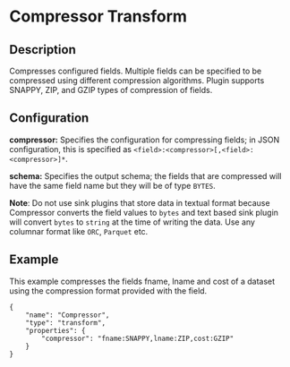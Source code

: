 # Compressor Transform


Description
-----------
Compresses configured fields. Multiple fields can be specified to be compressed using different compression algorithms.
Plugin supports SNAPPY, ZIP, and GZIP types of compression of fields.


Configuration
-------------
**compressor:** Specifies the configuration for compressing fields; in JSON configuration, 
this is specified as ``<field>:<compressor>[,<field>:<compressor>]*``.

**schema:** Specifies the output schema; the fields that are compressed will have the same field name 
but they will be of type ``BYTES``.

**Note**: Do not use sink plugins that store data in textual format because Compressor converts the field values to `bytes` and text based sink plugin will convert `bytes` to `string` at the time of writing the data.
Use any columnar format like `ORC`, `Parquet` etc.

Example
-------

This example compresses the fields fname, lname and cost of a dataset using the compression format provided with the field.

```
{
    "name": "Compressor",
    "type": "transform",
    "properties": {
        "compressor": "fname:SNAPPY,lname:ZIP,cost:GZIP"
    }
}
```